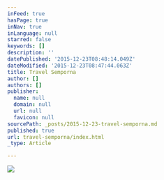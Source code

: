 ```yaml
---
inFeed: true
hasPage: true
inNav: true
inLanguage: null
starred: false
keywords: []
description: ''
datePublished: '2015-12-23T08:48:14.049Z'
dateModified: '2015-12-23T08:47:44.063Z'
title: Travel Semporna
author: []
authors: []
publisher:
  name: null
  domain: null
  url: null
  favicon: null
sourcePath: _posts/2015-12-23-travel-semporna.md
published: true
url: travel-semporna/index.html
_type: Article

---
```

![](https://the-grid-user-content.s3-us-west-2.amazonaws.com/35fdb50a-647d-4f3a-b9b1-fbbf5104650a.jpg)
